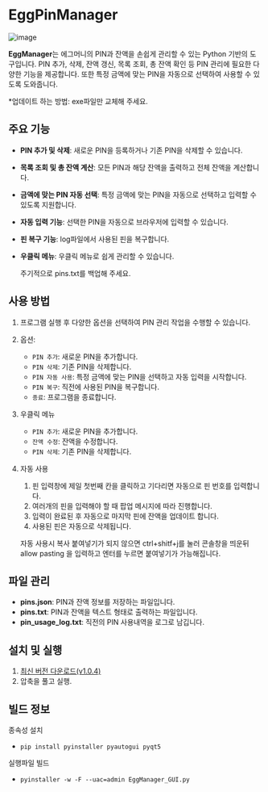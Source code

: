 # EggPinManager
![image](https://github.com/user-attachments/assets/b4855c5d-5db7-4cb2-bda5-1cfb4427ce63)





**EggManager**는 에그머니의 PIN과 잔액을 손쉽게 관리할 수 있는 Python 기반의 도구입니다. PIN 추가, 삭제, 잔액 갱신, 목록 조회, 총 잔액 확인 등 PIN 관리에 필요한 다양한 기능을 제공합니다. 또한 특정 금액에 맞는 PIN을 자동으로 선택하여 사용할 수 있도록 도와줍니다.

*업데이트 하는 방법: exe파일만 교체해 주세요.
## 주요 기능
- **PIN 추가 및 삭제**: 새로운 PIN을 등록하거나 기존 PIN을 삭제할 수 있습니다.
- **목록 조회 및 총 잔액 계산**: 모든 PIN과 해당 잔액을 출력하고 전체 잔액을 계산합니다.
- **금액에 맞는 PIN 자동 선택**: 특정 금액에 맞는 PIN을 자동으로 선택하고 입력할 수 있도록 지원합니다.
- **자동 입력 기능**: 선택한 PIN을 자동으로 브라우저에 입력할 수 있습니다.
- **핀 복구 기능**: log파일에서 사용된 핀을 복구합니다.
- **우클릭 메뉴**: 우클릭 메뉴로 쉽게 관리할 수 있습니다.

  주기적으로 pins.txt를 백업해 주세요.
## 사용 방법
1. 프로그램 실행 후 다양한 옵션을 선택하여 PIN 관리 작업을 수행할 수 있습니다.
2. 옵션:
   - `PIN 추가`: 새로운 PIN을 추가합니다.
   - `PIN 삭제`: 기존 PIN을 삭제합니다.
   - `PIN 자동 사용`: 특정 금액에 맞는 PIN을 선택하고 자동 입력을 시작합니다.
   - `PIN 복구`: 직전에 사용된 PIN을 복구합니다.
   - `종료`: 프로그램을 종료합니다.
  
3. 우클릭 메뉴
   - `PIN 추가`: 새로운 PIN을 추가합니다.
   - `잔액 수정`: 잔액을 수정합니다.
   - `PIN 삭제`: 기존 PIN을 삭제합니다.
     
4. 자동 사용

   1. 핀 입력창에 제일 첫번째 칸을 클릭하고 기다리면 자동으로 핀 번호를 입력합니다.
   2. 여러개의 핀을 입력해야 할 때 팝업 메시지에 따라 진행합니다.
   3. 입력이 완료된 후 자동으로 마지막 핀에 잔액을 업데이트 합니다.
   4. 사용된 핀은 자동으로 삭제됩니다.
  
   자동 사용시 복사 붙여넣기가 되지 않으면 ctrl+shitf+j를 눌러 콘솔창을 띄운뒤 allow pasting 을 입력하고 엔터를 누르면 붙여넣기가 가능해집니다.

## 파일 관리
- **pins.json**: PIN과 잔액 정보를 저장하는 파일입니다.
- **pins.txt**: PIN과 잔액을 텍스트 형태로 출력하는 파일입니다.
- **pin_usage_log.txt**: 직전의 PIN 사용내역을 로그로 남깁니다.

## 설치 및 실행
1. [최신 버전 다운로드(v1.0.4)](https://github.com/TUVup/EggPinManager/releases/download/v1.0.4/EggManager_1.0.4.zip)
2. 압축을 풀고 실행.

## 빌드 정보

종속성 설치
- ```
  pip install pyinstaller pyautogui pyqt5
  ```

실행파일 빌드
- ```
  pyinstaller -w -F --uac=admin EggManager_GUI.py
  ```

